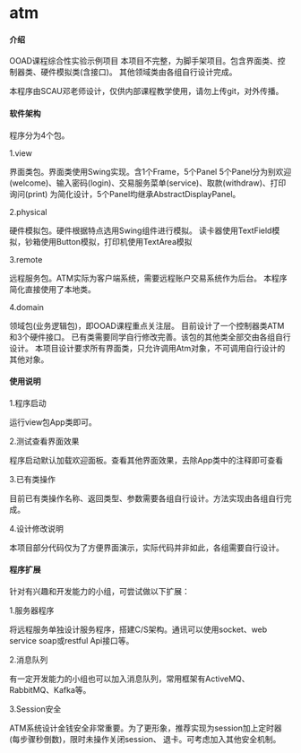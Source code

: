 # atm

#### 介绍
OOAD课程综合性实验示例项目
本项目不完整，为脚手架项目。包含界面类、控制器类、硬件模拟类(含接口)。
其他领域类由各组自行设计完成。

本程序由SCAU邓老师设计，仅供内部课程教学使用，请勿上传git，对外传播。

#### 软件架构
程序分为4个包。

1.view

界面类包。界面类使用Swing实现。含1个Frame，5个Panel
5个Panel分为别欢迎(welcome)、输入密码(login)、交易服务菜单(service)、取款(withdraw)、打印询问(print)
为简化设计，5个Panel均继承AbstractDisplayPanel。

2.physical

硬件模拟包。硬件根据特点选用Swing组件进行模拟。
读卡器使用TextField模拟，钞箱使用Button模拟，打印机使用TextArea模拟

3.remote

远程服务包。ATM实际为客户端系统，需要远程账户交易系统作为后台。
本程序简化直接使用了本地类。

4.domain

领域包(业务逻辑包)，即OOAD课程重点关注层。
目前设计了一个控制器类ATM和3个硬件接口。
已有类需要同学自行修改完善。该包的其他类全部交由各组自行设计。
本项目设计要求所有界面类，只允许调用Atm对象，不可调用自行设计的其他对象。

#### 使用说明

1.程序启动

运行view包App类即可。

2.测试查看界面效果

程序启动默认加载欢迎面板。查看其他界面效果，去除App类中的注释即可查看

3.已有类操作

目前已有类操作名称、返回类型、参数需要各组自行设计。方法实现由各组自行完成。

4.设计修改说明

本项目部分代码仅为了方便界面演示，实际代码并非如此，各组需要自行设计。

#### 程序扩展
针对有兴趣和开发能力的小组，可尝试做以下扩展：

1.服务器程序

将远程服务单独设计服务程序，搭建C/S架构。通讯可以使用socket、web service soap或restful Api接口等。

2.消息队列 

有一定开发能力的小组也可以加入消息队列，常用框架有ActiveMQ、RabbitMQ、Kafka等。

3.Session安全

ATM系统设计金钱安全非常重要。为了更形象，推荐实现为session加上定时器(每步骤秒倒数)，限时未操作关闭session、
退卡。可考虑加入其他安全机制。
